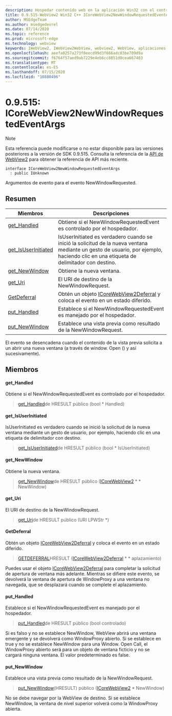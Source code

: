 ```yaml
---
description: Hospedar contenido web en la aplicación Win32 con el control Microsoft Edge WebView2
title: 0.9.515-WebView2 Win32 C++ ICoreWebView2NewWindowRequestedEventArgs
author: MSEdgeTeam
ms.author: msedgedevrel
ms.date: 07/14/2020
ms.topic: reference
ms.prod: microsoft-edge
ms.technology: webview
keywords: IWebView2, IWebView2WebView, webview2, WebView, aplicaciones Win32, Win32, Edge, ICoreWebView2, ICoreWebView2Controller, control de explorador, HTML Edge
ms.openlocfilehash: aeefa0257a273f0eecd99d3f666adc03be709d9a
ms.sourcegitcommit: f6764f57aed9ab7229e4eb6cc8851d0cea667403
ms.translationtype: MT
ms.contentlocale: es-ES
ms.lasthandoff: 07/15/2020
ms.locfileid: "10880496"
---
```

# 0.9.515: ICoreWebView2NewWindowRequestedEventArgs 

> [!NOTE]
> Esta referencia puede modificarse o no estar disponible para las versiones posteriores a la versión de SDK 0.9.515. Consulta la referencia de la [API de WebView2](../../../webview2-api-reference.md) para obtener la referencia de API más reciente.

```
interface ICoreWebView2NewWindowRequestedEventArgs
  : public IUnknown
```

Argumentos de evento para el evento NewWindowRequested.

## Resumen

 Miembros                        | Descripciones
--------------------------------|---------------------------------------------
[get_Handled](#get_handled) | Obtiene si el NewWindowRequestedEvent es controlado por el hospedador.
[get_IsUserInitiated](#get_isuserinitiated) | IsUserInitiated es verdadero cuando se inició la solicitud de la nueva ventana mediante un gesto de usuario, por ejemplo, haciendo clic en una etiqueta de delimitador con destino.
[get_NewWindow](#get_newwindow) | Obtiene la nueva ventana.
[get_Uri](#get_uri) | El URI de destino de la NewWindowRequest.
[GetDeferral](#getdeferral) | Obtén un objeto [ICoreWebView2Deferral](icorewebview2deferral.md) y coloca el evento en un estado diferido.
[put_Handled](#put_handled) | Establece si el NewWindowRequestedEvent es manejado por el hospedador.
[put_NewWindow](#put_newwindow) | Establece una vista previa como resultado de la NewWindowRequest.

El evento se desencadena cuando el contenido de la vista previa solicita a un abrir una nueva ventana (a través de window. Open () y así sucesivamente).

## Miembros

#### get_Handled 

Obtiene si el NewWindowRequestedEvent es controlado por el hospedador.

> [get_Handled](#get_handled)de HRESULT público (bool * Handled)

#### get_IsUserInitiated 

IsUserInitiated es verdadero cuando se inició la solicitud de la nueva ventana mediante un gesto de usuario, por ejemplo, haciendo clic en una etiqueta de delimitador con destino.

> [get_IsUserInitiated](#get_isuserinitiated)de HRESULT público (bool * IsUserInitiated)

#### get_NewWindow 

Obtiene la nueva ventana.

> [get_NewWindow](#get_newwindow)de HRESULT público ([ICoreWebView2](icorewebview2.md) * * NewWindow)

#### get_Uri 

El URI de destino de la NewWindowRequest.

> [get_Uri](#get_uri)de HRESULT público (URI LPWStr *)

#### GetDeferral 

Obtén un objeto [ICoreWebView2Deferral](icorewebview2deferral.md) y coloca el evento en un estado diferido.

> [GETDEFERRAL](#getdeferral)HRESULT ([ICoreWebView2Deferral](icorewebview2deferral.md) * * aplazamiento)

Puedes usar el objeto [ICoreWebView2Deferral](icorewebview2deferral.md) para completar la solicitud de apertura de ventana más adelante. Mientras se difiere este evento, se devolverá la ventana de apertura de WindowProxy a una ventana no navegada, que se desplazará cuando se complete el aplazamiento.

#### put_Handled 

Establece si el NewWindowRequestedEvent es manejado por el hospedador.

> [put_Handled](#put_handled)de HRESULT público (bool controlado)

Si es falso y no se establece NewWindow, WebView abrirá una ventana emergente y se devolverá como WindowProxy abierto. Si se establece en true y no se establece NewWindow para una Window. Open Call, el WindowProxy abierto será para un objeto de ventana ficticio y no se cargará ninguna ventana. El valor predeterminado es false.

#### put_NewWindow 

Establece una vista previa como resultado de la NewWindowRequest.

> [put_NewWindow](#put_newwindow)(HRESULT) público ([ICoreWebView2](icorewebview2.md) * NewWindow)

No se debe navegar por la WebView de destino. Si se establece NewWindow, la ventana de nivel superior volverá como la WindowProxy abierta.

